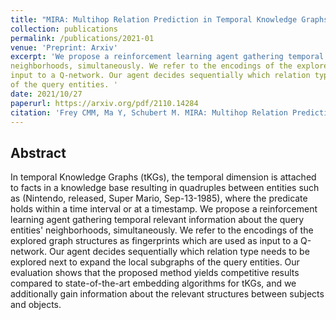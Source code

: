 ```yaml
---
title: "MIRA: Multihop Relation Prediction in Temporal Knowledge Graphs"
collection: publications
permalink: /publications/2021-01
venue: 'Preprint: Arxiv'
excerpt: 'We propose a reinforcement learning agent gathering temporal relevant information about the query entities' 
neighborhoods, simultaneously. We refer to the encodings of the explored graph structures as fingerprints which are used as 
input to a Q-network. Our agent decides sequentially which relation type needs to be explored next to expand the local subgraphs 
of the query entities. '
date: 2021/10/27
paperurl: https://arxiv.org/pdf/2110.14284
citation: 'Frey CMM, Ma Y, Schubert M. MIRA: Multihop Relation Prediction in Temporal Knowledge Graphs. CoRR. 2021;abs/2110.14284.<br/>'
---
```


## Abstract
In temporal Knowledge Graphs (tKGs), the temporal dimension is attached to facts in a knowledge base resulting in quadruples 
between entities such as (Nintendo, released, Super Mario, Sep-13-1985), where the predicate holds within a time interval or 
at a timestamp. We propose a reinforcement learning agent gathering temporal relevant information about the query entities' 
neighborhoods, simultaneously. We refer to the encodings of the explored graph structures as fingerprints which are used as 
input to a Q-network. Our agent decides sequentially which relation type needs to be explored next to expand the local subgraphs 
of the query entities. Our evaluation shows that the proposed method yields competitive results compared to state-of-the-art 
embedding algorithms for tKGs, and we additionally gain information about the relevant structures between subjects and objects. 
